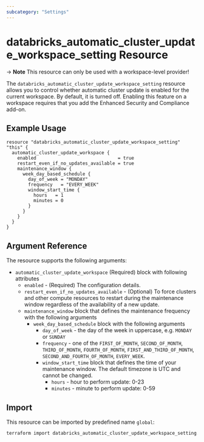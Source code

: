 ```yaml
---
subcategory: "Settings"
---
```


# databricks_automatic_cluster_update_workspace_setting Resource

-> **Note** This resource can only be used with a workspace-level provider!

The `databricks_automatic_cluster_update_workspace_setting` resource allows you to control whether automatic cluster update is enabled for the current workspace. By default, it is turned off. Enabling this feature on a workspace requires that you add the Enhanced Security and Compliance add-on.

## Example Usage

```hcl
resource "databricks_automatic_cluster_update_workspace_setting" "this" {
  automatic_cluster_update_workspace {
    enabled                              = true
    restart_even_if_no_updates_available = true
    maintenance_window {
      week_day_based_schedule {
        day_of_week = "MONDAY"
        frequency   = "EVERY_WEEK"
        window_start_time {
          hours   = 1
          minutes = 0
        }
      }
    }
  }
}
```

## Argument Reference

The resource supports the following arguments:

- `automatic_cluster_update_workspace` (Required) block with following attributes
  - `enabled` - (Required) The configuration details.
  - `restart_even_if_no_updates_available` - (Optional) To force clusters and other compute resources to restart during the maintenance window regardless of the availability of a new update.
  - `maintenance_window` block that defines the maintenance frequency with the following arguments
    - `week_day_based_schedule` block with the following arguments
      - `day_of_week` - the day of the week in uppercase, e.g. `MONDAY` or `SUNDAY`
      - `frequency` - one of the `FIRST_OF_MONTH`, `SECOND_OF_MONTH`, `THIRD_OF_MONTH`, `FOURTH_OF_MONTH`, `FIRST_AND_THIRD_OF_MONTH`, `SECOND_AND_FOURTH_OF_MONTH`, `EVERY_WEEK`.
      - `window_start_time` block that defines the time of your maintenance window. The default timezone is UTC and cannot be changed.
        - `hours` - hour to perform update: 0-23
        - `minutes` - minute to perform update: 0-59

## Import

This resource can be imported by predefined name `global`:

```bash
terraform import databricks_automatic_cluster_update_workspace_setting.this global
```
